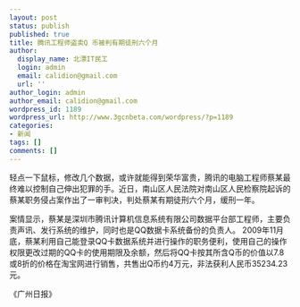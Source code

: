 ```yaml
---
layout: post
status: publish
published: true
title: 腾讯工程师盗卖Q 币被判有期徒刑六个月
author:
  display_name: 北漂IT民工
  login: admin
  email: calidion@gmail.com
  url: ''
author_login: admin
author_email: calidion@gmail.com
wordpress_id: 1189
wordpress_url: http://www.3gcnbeta.com/wordpress/?p=1189
categories:
- 新闻
tags: []
comments: []
---
```

<p>轻点一下鼠标，修改几个数据，或许就能得到荣华富贵，腾讯的电脑工程师蔡某最终难以控制自己伸出犯罪的手。近日，南山区人民法院对南山区人民检察院起诉的 蔡某职务侵占案作出了一审判决，判处蔡某有期徒刑六个月，缓刑一年。</p>
<p>案情显示，蔡某是深圳市腾讯计算机信息系统有限公司数据平台部工程师，主要负责声讯、发行系统的维护，同时也是QQ数据卡系统备份的负责人。 2009年11月底，蔡某利用自己能登录QQ卡数据系统并进行操作的职务便利，使用自己的操作权限更改过期的QQ卡的使用期限及余额，然后将QQ卡按其所含Q币的价值以7.8或8折的价格在淘宝网进行销售，共售出Q币约4万元，非法获利人民币35234.23元。</p>
<p>《广州日报》</p>
